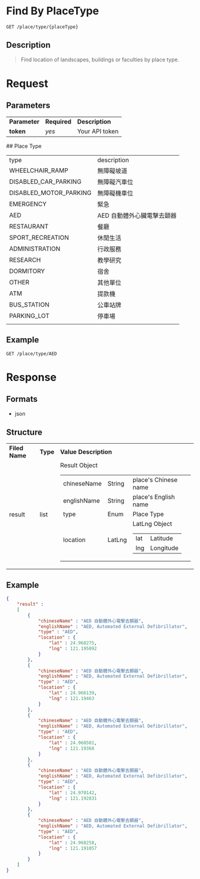 # Find By PlaceType

```
GET /place/type/{placeType}
```

## Description
> Find location of landscapes, buildings or faculties by place type.

# Request
## Parameters
<table>
  <tr>
    <td><b>Parameter</b></td>
    <td><b><b>Required</b></b></td>
    <td><b>Description</b></td>
  </tr>
  <tr>
    <td><b>token</b></td>
    <td><i>yes</i></td>
    <td>Your API token</td>
  </tr>
</table>
## Place Type
<table>
	<tr>
		<td>type</td>
		<td>description</td>
	</tr>
	<tr>
		<td>WHEELCHAIR_RAMP</td>
		<td>無障礙坡道</td>
	</tr>
	<tr>
		<td>DISABLED_CAR_PARKING</td>
		<td>無障礙汽車位</td>
	</tr>
	<tr>
		<td>DISABLED_MOTOR_PARKING</td>
		<td>無障礙機車位</td>
	</tr>
	<tr>
		<td>EMERGENCY</td>
		<td>緊急</td>
	</tr>
	<tr>
		<td>AED</td>
		<td>AED 自動體外心臟電擊去顫器</td>
	</tr>
	<tr>
		<td>RESTAURANT</td>
		<td>餐廳</td>
	</tr>
	<tr>
		<td>SPORT_RECREATION</td>
		<td>休閒生活</td>
	</tr>
	<tr>
		<td>ADMINISTRATION</td>
		<td>行政服務</td>
	</tr>
	<tr>
		<td>RESEARCH</td>
		<td>教學研究</td>
	</tr>
	<tr>
		<td>DORMITORY</td>
		<td>宿舍</td>
	</tr>
	<tr>
		<td>OTHER</td>
		<td>其他單位</td>
	</tr>
	<tr>
		<td>ATM</td>
		<td>提款機</td>
	</tr>
	<tr>
		<td>BUS_STATION</td>
		<td>公車站牌</td>
	</tr>
	<tr>
		<td>PARKING_LOT</td>
		<td>停車場</td>
	</tr>
	<tr>
		<td></td>
		<td></td>
	</tr>
</table>

## Example
```
GET /place/type/AED
```

# Response

## Formats
- json

## Structure
<table>
    <tr>
		<td><b>Filed Name</b></td>
		<td><b>Type</b></td>
		<td><b>Value Description</b></td>
	</tr>
    <tr>
        <td>result</td>
        <td>list</td>
        <td>
			Result Object
            <table>
                <tr>
                    <td>chineseName</td>
                    <td>String</td>
                    <td>place's Chinese name</td>
                </tr>
                <tr>
                    <td>englishName</td>
                    <td>String</td>
                    <td>place's English name</td>
                </tr>
				<tr>
					<td>type</td>
					<td>Enum</td>
					<td>Place Type</td>
				</tr>
                <tr>
                    <td>location</td>
                    <td>LatLng</td>
                    <td>
						LatLng Object
						<table>
							<tr>
								<td>lat</td>
								<td>Latitude</td>
							</tr>
							<tr>
								<td>lng</td>
								<td>Longitude</td>
							</tr>
						</table>
					</td>
                </tr>
            </table>
        </td>
    </tr>
</table>

## Example
```json
{
	"result" : 
	[
		{
			"chineseName" : "AED 自動體外心電擊去顫器",
			"englishName" : "AED, Automated External Defibrillator",
			"type" : "AED",
			"location" : {
				"lat" : 24.968275,
				"lng" : 121.195092
			}
		}, 
		{
			"chineseName" : "AED 自動體外心電擊去顫器",
			"englishName" : "AED, Automated External Defibrillator",
			"type" : "AED",
			"location" : {
				"lat" : 24.966139,
				"lng" : 121.19463
			}
		}, 
		{
			"chineseName" : "AED 自動體外心電擊去顫器",
			"englishName" : "AED, Automated External Defibrillator",
			"type" : "AED",
			"location" : {
				"lat" : 24.968501,
				"lng" : 121.19368
			}
		}, 
		{
			"chineseName" : "AED 自動體外心電擊去顫器",
			"englishName" : "AED, Automated External Defibrillator",
			"type" : "AED",
			"location" : {
				"lat" : 24.970142,
				"lng" : 121.192831
			}
		}, 
		{
			"chineseName" : "AED 自動體外心電擊去顫器",
			"englishName" : "AED, Automated External Defibrillator",
			"type" : "AED",
			"location" : {
				"lat" : 24.968258,
				"lng" : 121.191057
			}
		}
	]
}
```
